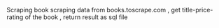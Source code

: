 Scraping book 
scraping data from books.toscrape.com , get title-price-rating of the book , return result as sql file
